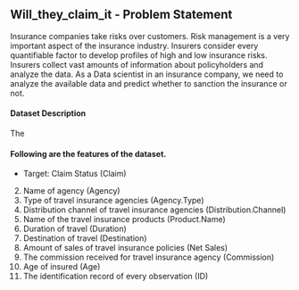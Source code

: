 ## Will_they_claim_it - Problem Statement

Insurance companies take risks over customers. Risk management is a very important aspect of the insurance industry. Insurers consider every quantifiable factor to develop profiles of high and low insurance risks. Insurers collect vast amounts of information about policyholders and analyze the data. As a Data scientist in an insurance company, we need to analyze the available data and predict whether to sanction the insurance or not.

#### Dataset Description
   The 
        
        
        

#### Following are the features of the dataset.

* Target: Claim Status (Claim)
2. Name of agency (Agency)
3. Type of travel insurance agencies (Agency.Type)
4. Distribution channel of travel insurance agencies (Distribution.Channel)
5. Name of the travel insurance products (Product.Name)
6. Duration of travel (Duration)
7. Destination of travel (Destination)
8. Amount of sales of travel insurance policies (Net Sales)
9. The commission received for travel insurance agency (Commission)
10. Age of insured (Age)
11. The identification record of every observation (ID)

